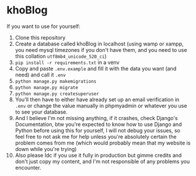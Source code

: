 # khoBlog

If you want to use for yourself:
1. Clone this repository
2. Create a database called khoBlog in localhost (using wamp or xampp, you need mysql timezones if you don't have them, and you need to use this collation `utf8mb4_unicode_520_ci`)
3. `pip install -r requirements.txt` in a venv
4. Copy and paste `.env.example` and fill it with the data you want (and need) and call it `.env`
5. `python manage.py makemigrations`
6. `python manage.py migrate`
7. `python manage.py createsuperuser`
8. You'll then have to either have already set up an email verification in `.env` or change the value manually in phpmyadmin or whatever you use to see your database.
9. And I believe I'm not missing anything, if it crashes, check Django's Documentation, btw you're expected to know how to use Django and Python before using this for yourself, I will not debug your issues, so feel free to not ask me for help unless you're absolutely certain the problem comes from me (which would probably mean that my website is down while you're trying)
10. Also please Idc if you use it fully in production but gimme credits and don't just copy my content, and I'm not responsible of any problems you encounter.
